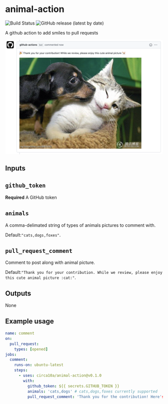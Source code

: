 # animal-action

![Build Status](https://github.com/circa10a/animal-action/workflows/tag/badge.svg)
![GitHub release (latest by date)](https://img.shields.io/github/v/release/circa10a/animal-action?style=plastic)

A github action to add smiles to pull requests

![alt text](docs/img/example.png)

## Inputs

## `github_token`

**Required** A GitHub token

## `animals`

A comma-delimated string of types of animals pictures to comment with.

Default:`"cats,dogs,foxes"`.

## `pull_request_comment`

Comment to post along with animal picture.

Default:`"Thank you for your contribution. While we review, please enjoy this cute animal picture :cat:"`.

## Outputs

None

## Example usage

```yaml
name: comment
on:
  pull_request:
    types: [opened]
jobs:
  comment:
    runs-on: ubuntu-latest
    steps:
      - uses: circa10a/animal-action@v0.1.0
        with:
          github_token: ${{ secrets.GITHUB_TOKEN }}
          animals: 'cats,dogs' # cats,dogs,foxes currently supported
          pull_request_comment: 'Thank you for the contribution! Here's a cute animal picture to say thank you!'
```
